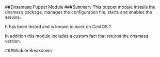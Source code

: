 ##Dnsamasq Puppet Module
###Summary
This puppet module installs the dnsmasq package, manages the configuration file, starts and enables the service.

It has been tested and is known to work on CentOS 7.

In addition this module includes a custom fact that returns the dnsmasq version.

###Module Breakdown
